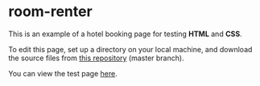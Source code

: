 # room-renter

This is an example of a hotel booking page for testing <strong>HTML</strong> and <strong>CSS</strong>.

To edit this page, set up a directory on your local machine, and download the source files from <a href=https://github.com/elborracho420/room-renter title="Source Files"> this repository</a> (master branch).


You can view the test page <a href=https://elborracho420.github.io/room-renter title="Load Page"> here</a>.
